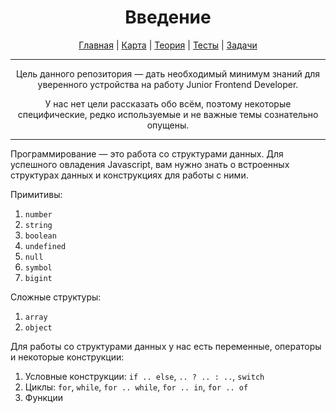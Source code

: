 <div align="center">

# Введение

[Главная](https://github.com/dollaween/junior-roadmap/)
|
[Карта](/roadmap/README.md)
|
[Теория](/theory/README.md)
|
[Тесты](/tests/README.md)
|
[Задачи](/tasks/README.md)

</div>

---

<div align="center">

Цель данного репозитория — дать необходимый минимум знаний для уверенного устройства на работу Junior Frontend Developer.

У нас нет цели рассказать обо всём, поэтому некоторые специфические, редко используемые и не важные темы сознательно опущены.

</div>

---

Программирование — это работа со структурами данных. Для успешного овладения Javascript, вам нужно знать о встроенных структурах данных и конструкциях для работы с ними.

Примитивы:
1. `number`
2. `string`
3. `boolean`
4. `undefined`
5. `null`
6. `symbol`
7. `bigint`

Сложные структуры:
1. `array`
2. `object`

Для работы со структурами данных у нас есть переменные, операторы и некоторые конструкции:
1. Условные конструкции: `if .. else`, `.. ? .. : ..`, `switch`
2. Циклы: `for`, `while`, `for .. while`, `for .. in`, `for .. of`
3. Функции

